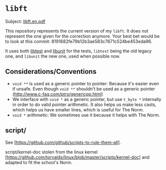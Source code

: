 # `libft`

Subject: [libft.en.pdf](libft.en.pdf)

This repository represents the current version of my `libft`. It does not
represent the one given for the correction anymore. Your best bet would be to
look at this commit: 8191682fe79b12b3ae583c7671c524be453eda96.

It uses both [libtest](../libtest) and [libunit](../libunit) for the tests,
`libtest` being the old legacy one, and `libunit` the new one, used when
possible now.

## Considerations/Conventions

- `void **` is used as a generic pointer to pointer: Because it's easier even if
  unsafe. Even though `void **` shouldn't be used as a generic pointer
  (http://www.c-faq.com/ptrs/genericpp.html)
- We interface with `void *` as a generic pointer, but use `t_byte *` internally
  in order to do valid pointer arithmetic. It also helps us make less casts,
  which helps us have smaller lines, which is useful for The Norm.
- `void *` arithmetic: We sometimes use it because it helps with The Norm.

## script/

 See [https://github.com/github/scripts-to-rule-them-all].

 script/kernel-doc stolen from the linux kernel
 [https://github.com/torvalds/linux/blob/master/scripts/kernel-doc] and adapted
 to fit the school's Norm.
